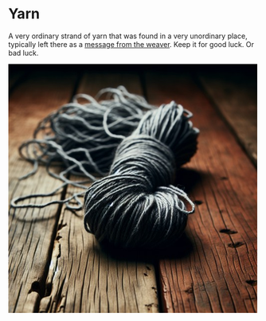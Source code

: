 # Yarn

A very ordinary strand of yarn that was found in a very unordinary place, typically left there as a [message from the weaver](the-weaver.md#weavers-yarn). Keep it for good luck. Or bad luck.

![the weaver's yarn](../images/weavers-yarn.jpg)
